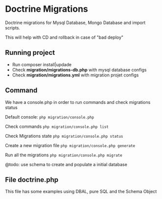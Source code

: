 # Doctrine Migrations

Doctrine migrations for Mysql Database, Mongo Database and import scripts.

This will help with CD and rollback in case of "bad deploy"

## Running project

- Run composer install|updade
- Check **migration/migrations-db.php** with mysql database configs
- Check **migration/migrations.yml** with migration projet configs

## Command

We have a console.php in order to run commands and check migrations status

Default console:
``` php migration/console.php ```

Check commands
``` php migration/console.php list ```

Check Migrations state
``` php migration/console.php status ```

Create a new migration file
``` php migration/console.php generate ```

Run all the migrations
``` php migration/console.php migrate ```

@todo: use schema to create and populate a initial database

## File doctrine.php

This file has some examples using DBAL, pure SQL and the Schema Object